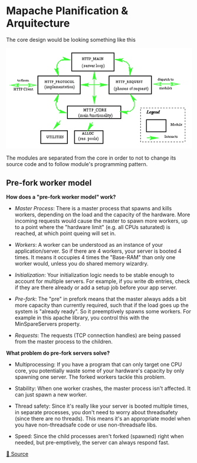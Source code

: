 # Mapache Planification & Arquitecture

The core design would be looking something like this

![Core Design](./core-design.png)

The modules are separated from the core in order to not to change its source code
and to follow module's programming pattern.

## Pre-fork worker model

**How does a "pre-fork worker model" work?**

- *Master Process*: There is a master process that spawns and kills workers, depending on the load and the capacity of the hardware.
More incoming requests would cause the master to spawn more workers, up to a point where the "hardware limit" (e.g. all CPUs saturated) is reached,
at which point queing will set in.

- *Workers*: A worker can be understood as an instance of your application/server. So if there are 4 workers, your server is booted 4 times.
It means it occupies 4 times the "Base-RAM" than only one worker would, unless you do shared memory wizardry.

- *Initialization*: Your initialization logic needs to be stable enough to account for multiple servers. For example, if you write db entries, check if they are
there already or add a setup job before your app server.

- *Pre-fork*: The "pre" in prefork means that the master always adds a bit more capacity than currently required, such that if the load goes up the system is "already ready". So it preemptively spawns some workers. For example in this apache library, you control this with the MinSpareServers property.

- *Requests*: The requests (TCP connection handles) are being passed from the master process to the children.

**What problem do pre-fork servers solve?**

- Multiprocessing: If you have a program that can only target one CPU core, you potentially waste some of your hardware's capacity by only spawning one server. The forked workers tackle this problem.

- Stability: When one worker crashes, the master process isn't affected. It can just spawn a new worker.

- Thread safety: Since it's really like your server is booted multiple times, in separate processes, you don't need to worry about threadsafety (since there are no threads). This means it's an appropriate model when you have non-threadsafe code or use non-threadsafe libs.

- Speed: Since the child processes aren't forked (spawned) right when needed, but pre-emptively, the server can always respond fast.

[🔗 Source](https://stackoverflow.com/questions/25834333/what-exactly-is-a-pre-fork-web-server-model)
